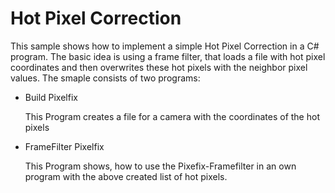 # Hot Pixel Correction
This sample shows how to implement a simple Hot Pixel Correction in a C# program. The basic idea is using a frame filter, that loads a file with hot pixel coordinates and then overwrites these hot pixels with the neighbor pixel values.
The smaple consists of two programs:

* Build Pixelfix

  This Program creates a file for a camera with the coordinates of the hot pixels

* FrameFilter Pixelfix
  
  This Program shows, how to use the Pixefix-Framefilter in an own program with the above created list of hot pixels.
